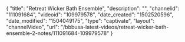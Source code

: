 {
    "title": "Retreat Wicker Bath Ensemble",
    "description": "",
    "channelid": "111091684",
    "videoid": "109979578",
    "date_created": "1502520596",
    "date_modified": "1504049175",
    "type": "captivate",
    "layout": "channelVideo",
    "url": "\/bbbusa-latest-videos\/retreat-wicker-bath-ensemble-2-notes\/111091684-109979578"
}